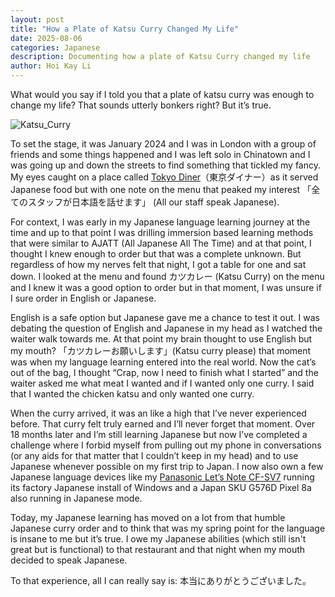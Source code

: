 ```yaml
---
layout: post
title: "How a Plate of Katsu Curry Changed My Life"
date: 2025-08-06
categories: Japanese
description: Documenting how a plate of Katsu Curry changed my life
author: Hoi Kay Li
---
```


What would you say if I told you that a plate of katsu curry was enough to change my life? That sounds utterly bonkers right? But it’s true.

![Katsu_Curry]({{site.github.url}}/assets/img/katsucurry/カツカレー.jpg)

To set the stage, it was January 2024 and I was in London with a group of friends and some things happened and I was left solo in Chinatown and I was going up and down the streets to find something that tickled my fancy. My eyes caught on a place called [Tokyo Diner](https://maps.app.goo.gl/XxehGrHX4CgduRaV9)（東京ダイナー）as it served Japanese food but with one note on the menu that peaked my interest 「全てのスタッフが日本語を話せます」 (All our staff speak Japanese). 

For context, I was early in my Japanese language learning journey at the time and up to that point I was drilling immersion based learning methods that were similar to AJATT (All Japanese All The Time) and at that point, I thought I knew enough to order but that was a complete unknown. But regardless of how my nerves felt that night, I got a table for one and sat down. I looked at the menu and found カツカレー (Katsu Curry) on the menu and I knew it was a good option to order but in that moment, I was unsure if I sure order in English or Japanese.

English is a safe option but Japanese gave me a chance to test it out. I was debating the question of English and Japanese in my head as I watched the waiter walk towards me. At that point my brain thought to use English but my mouth? 「カツカレーお願いします」(Katsu curry please) that moment was when my language learning entered into the real world. Now the cat’s out of the bag, I thought “Crap, now I need to finish what I started” and the waiter asked me what meat I wanted and if I wanted only one curry. I said that I wanted the chicken katsu and only wanted one curry.

When the curry arrived, it was an like a high that I’ve never experienced before. That curry felt truly earned and I’ll never forget that moment.
Over 18 months later and I’m still learning Japanese but now I’ve completed a challenge where I forbid myself from pulling out my phone in conversations (or any aids for that matter that I couldn’t keep in my head) and to use Japanese whenever possible on my first trip to Japan. I now also own a few Japanese language devices like my [Panasonic Let’s Note CF-SV7](https://connect.panasonic.com/jp-ja/products-services/letsnote/search/eos) running its factory Japanese install of Windows and a Japan SKU G576D Pixel 8a also running in Japanese mode.

Today, my Japanese learning has moved on a lot from that humble Japanese curry order and to think that was my spring point for the language is insane to me but it’s true. I owe my Japanese abilities (which still isn't great but is functional) to that restaurant and that night when my mouth decided to speak Japanese.

To that experience, all I can really say is:
本当にありがとうございました。